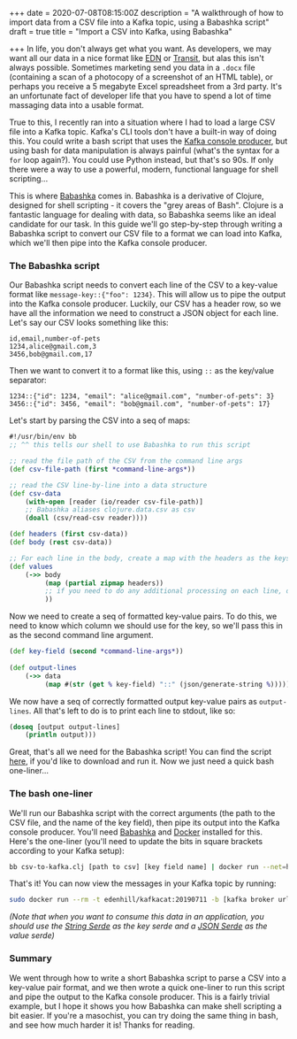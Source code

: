 +++
date = 2020-07-08T08:15:00Z
description = "A walkthrough of how to import data from a CSV file into a Kafka topic, using a Babashka script"
draft = true
title = "Import a CSV into Kafka, using Babashka"

+++
In life, you don't always get what you want. As developers, we may want all our data in a nice format like [EDN](https://github.com/edn-format/edn "EDN format") or [Transit](https://github.com/cognitect/transit-format "Transit format"), but alas this isn't always possible. Sometimes marketing send you data in a `.docx` file (containing a scan of a photocopy of a screenshot of an HTML table), or perhaps you receive a 5 megabyte Excel spreadsheet from a 3rd party. It's an unfortunate fact of developer life that you have to spend a lot of time massaging data into a usable format.

True to this, I recently ran into a situation where I had to load a large CSV file into a Kafka topic. Kafka's CLI tools don't have a built-in way of doing this. You could write a bash script that uses the [Kafka console producer](https://riptutorial.com/apache-kafka/example/27965/kafka-console-producer "Kafka console producer docs"), but using bash for data manipulation is always painful (what's the syntax for a `for` loop again?). You could use Python instead, but that's so 90s. If only there were a way to use a powerful, modern, functional language for shell scripting...

This is where [Babashka](https://github.com/borkdude/babashka "Babashka") comes in. Babashka is a derivative of Clojure, designed for shell scripting - it covers the "grey areas of Bash". Clojure is a fantastic language for dealing with data, so Babashka seems like an ideal candidate for our task. In this guide we'll go step-by-step through writing a Babashka script to convert our CSV file to a format we can load into Kafka, which we'll then pipe into the Kafka console producer.

### The Babashka script

Our Babashka script needs to convert each line of the CSV to a key-value format like `message-key::{"foo": 1234}`. This will allow us to pipe the output into the Kafka console producer. Luckily, our CSV has a header row, so we have all the information we need to construct a JSON object for each line. Let's say our CSV looks something like this:

```plaintext
id,email,number-of-pets
1234,alice@gmail.com,3
3456,bob@gmail.com,17
```

Then we want to convert it to a format like this, using `::` as the key/value separator:

    1234::{"id": 1234, "email": "alice@gmail.com", "number-of-pets": 3}
    3456::{"id": 3456, "email": "bob@gmail.com", "number-of-pets": 17}

Let's start by parsing the CSV into a seq of maps:

```clojure
#!/usr/bin/env bb
;; ^^ this tells our shell to use Babashka to run this script

;; read the file path of the CSV from the command line args
(def csv-file-path (first *command-line-args*))

;; read the CSV line-by-line into a data structure
(def csv-data
    (with-open [reader (io/reader csv-file-path)]
    ;; Babashka aliases clojure.data.csv as csv
    (doall (csv/read-csv reader))))

(def headers (first csv-data))
(def body (rest csv-data))

;; For each line in the body, create a map with the headers as the keys
(def values
    (->> body
         (map (partial zipmap headers))
         ;; if you need to do any additional processing on each line, do it here
         ))
```

Now we need to create a seq of formatted key-value pairs. To do this, we need to know which column we should use for the key, so we'll pass this in as the second command line argument.

```clojure
(def key-field (second *command-line-args*))
     
(def output-lines
    (->> data
         (map #(str (get % key-field) "::" (json/generate-string %)))))
```

We now have a seq of correctly formatted output key-value pairs as `output-lines`. All that's left to do is to print each line to stdout, like so:

```clojure
(doseq [output output-lines]
    (println output)))
```

Great, that's all we need for the Babashka script! You can find the script [here](https://gist.github.com/DaveWM/3185481497d32ca623838137e77bd291 "Babashka script gist"), if you'd like to download and run it. Now we just need a quick bash one-liner...

### The bash one-liner

We'll run our Babashka script with the correct arguments (the path to the CSV file, and the name of the key field), then pipe its output into the Kafka console producer. You'll need [Babashka](https://github.com/borkdude/babashka#installation "Babashka install") and [Docker](https://docs.docker.com/get-docker/ "Docker install") installed for this. Here's the one-liner (you'll need to update the bits in square brackets according to your Kafka setup):

```bash
bb csv-to-kafka.clj [path to csv] [key field name] | docker run --net=host --rm -i confluentinc/cp-kafka kafka-console-producer --broker-list [Kafka broker url, usually ends with :9092] --topic [topic name] --property "parse.key=true" --property "key.separator=::"
```

That's it! You can now view the messages in your Kafka topic by running:

```bash
sudo docker run --rm -t edenhill/kafkacat:20190711 -b [kafka broker url] -t [topic name] -e -f "%k :: %s\n"
```

_(Note that when you want to consume this data in an application, you should use the_ [_String Serde_](https://kafka.apache.org/11/javadoc/org/apache/kafka/common/serialization/Serdes.StringSerde.html "String Serde docs") _as the key serde and a_ [_JSON Serde_](https://sachabarbs.wordpress.com/2019/03/14/kafkastreams-custom-serdes/ "JSON Serde blog") _as the value serde)_

### Summary

We went through how to write a short Babashka script to parse a CSV into a key-value pair format, and we then wrote a quick one-liner to run this script and pipe the output to the Kafka console producer. This is a fairly trivial example, but I hope it shows you how Babashka can make shell scripting a bit easier. If you're a masochist, you can try doing the same thing in bash, and see how much harder it is! Thanks for reading.